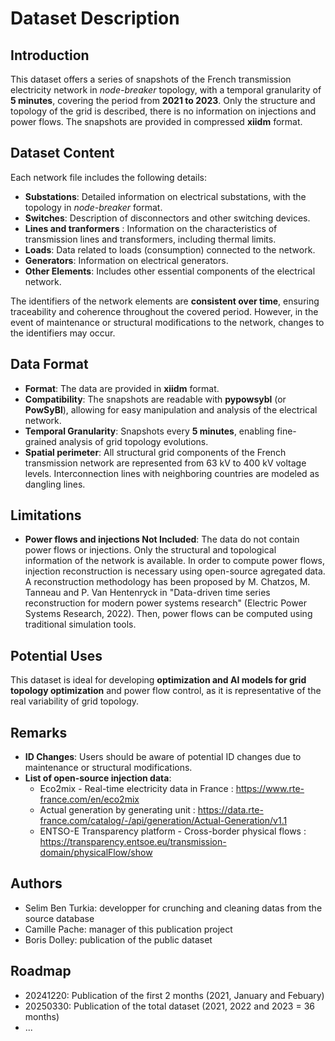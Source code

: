# Dataset Description

## Introduction

This dataset offers a series of snapshots of the French transmission electricity network in *node-breaker* topology, with a temporal granularity of **5 minutes**, covering the period from **2021 to 2023**. Only the structure and topology of the grid is described, there is no information on injections and power flows. The snapshots are provided in compressed **xiidm** format. 

## Dataset Content

Each network file includes the following details:

- **Substations**: Detailed information on electrical substations, with the topology in *node-breaker* format.
- **Switches**: Description of disconnectors and other switching devices.
- **Lines and tranformers** : Information on the characteristics of transmission lines and transformers, including thermal limits.
- **Loads**: Data related to loads (consumption) connected to the network.
- **Generators**: Information on electrical generators.
- **Other Elements**: Includes other essential components of the electrical network.

The identifiers of the network elements are **consistent over time**, ensuring traceability and coherence throughout the covered period. However, in the event of maintenance or structural modifications to the network, changes to the identifiers may occur.

## Data Format

- **Format**: The data are provided in **xiidm** format.
- **Compatibility**: The snapshots are readable with **pypowsybl** (or **PowSyBl**), allowing for easy manipulation and analysis of the electrical network.
- **Temporal Granularity**: Snapshots every **5 minutes**, enabling fine-grained analysis of grid topology evolutions.
- **Spatial perimeter**: All structural grid components of the French transmission network are represented from 63 kV to 400 kV voltage levels. Interconnection lines with neighboring countries are modeled as dangling lines.

## Limitations

- **Power flows and injections Not Included**: The data do not contain power flows or injections. Only the structural and topological information of the network is available. In order to compute power flows, injection reconstruction is necessary using open-source agregated data. A reconstruction methodology has been proposed by M. Chatzos, M. Tanneau and P. Van Hentenryck in "Data-driven time series reconstruction for modern power systems research" (Electric Power Systems Research, 2022). Then, power flows can be computed using traditional simulation tools.

## Potential Uses

This dataset is ideal for developing **optimization and AI models for grid topology optimization** and power flow control, as it is representative of the real variability of grid topology.

## Remarks

- **ID Changes**: Users should be aware of potential ID changes due to maintenance or structural modifications.
- **List of open-source injection data**:
  - Eco2mix - Real-time electricity data in France : https://www.rte-france.com/en/eco2mix
  - Actual generation by generating unit : https://data.rte-france.com/catalog/-/api/generation/Actual-Generation/v1.1 
  - ENTSO-E Transparency platform - Cross-border physical flows : https://transparency.entsoe.eu/transmission-domain/physicalFlow/show
  
## Authors

- Selim Ben Turkia: developper for crunching and cleaning datas from the source database
- Camille Pache: manager of this publication project 
- Boris Dolley: publication of the public dataset

## Roadmap

- 20241220: Publication of the first 2 months (2021, January and Febuary)
- 20250330: Publication of the total dataset (2021, 2022 and 2023 = 36 months)
- ...
